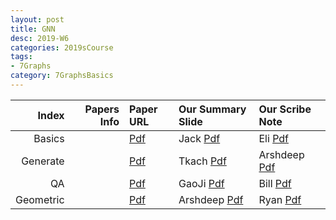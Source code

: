 ```yaml
---
layout: post
title: GNN   
desc: 2019-W6
categories: 2019sCourse
tags:
- 7Graphs
category: 7GraphsBasics
---
```


| Index | Papers Info | Paper URL| Our Summary Slide |Our Scribe Note |
| -----: | -------------------------------: | :----- | :----- | :----- | 
| Basics |      | [Pdf]() | Jack [Pdf]() | Eli [Pdf]() | 
| Generate |    | [Pdf]() | Tkach [Pdf]() | Arshdeep [Pdf]() | 
| QA |      | [Pdf]() | GaoJi [Pdf]() | Bill [Pdf]() | 
| Geometric |      | [Pdf]() | Arshdeep [Pdf]() | Ryan [Pdf]() | 

